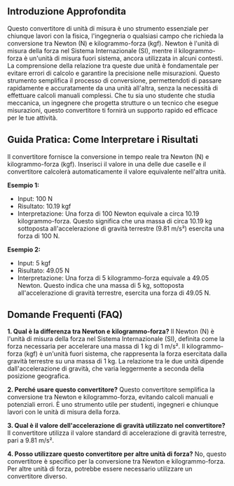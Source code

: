 ## Introduzione Approfondita

Questo convertitore di unità di misura è uno strumento essenziale per chiunque lavori con la fisica, l'ingegneria o qualsiasi campo che richieda la conversione tra Newton (N) e kilogrammo-forza (kgf).  Newton è l'unità di misura della forza nel Sistema Internazionale (SI), mentre il kilogrammo-forza è un'unità di misura fuori sistema, ancora utilizzata in alcuni contesti.  La comprensione della relazione tra queste due unità è fondamentale per evitare errori di calcolo e garantire la precisione nelle misurazioni. Questo strumento semplifica il processo di conversione, permettendoti di passare rapidamente e accuratamente da una unità all'altra, senza la necessità di effettuare calcoli manuali complessi.  Che tu sia uno studente che studia meccanica, un ingegnere che progetta strutture o un tecnico che esegue misurazioni, questo convertitore ti fornirà un supporto rapido ed efficace per le tue attività.

## Guida Pratica: Come Interpretare i Risultati

Il convertitore fornisce la conversione in tempo reale tra Newton (N) e kilogrammo-forza (kgf).  Inserisci il valore in una delle due caselle e il convertitore calcolerà automaticamente il valore equivalente nell'altra unità.

**Esempio 1:**
- Input: 100 N
- Risultato: 10.19 kgf
- Interpretazione: Una forza di 100 Newton equivale a circa 10.19 kilogrammo-forza. Questo significa che una massa di circa 10.19 kg sottoposta all'accelerazione di gravità terrestre (9.81 m/s²) esercita una forza di 100 N.

**Esempio 2:**
- Input: 5 kgf
- Risultato: 49.05 N
- Interpretazione: Una forza di 5 kilogrammo-forza equivale a 49.05 Newton.  Questo indica che una massa di 5 kg, sottoposta all'accelerazione di gravità terrestre, esercita una forza di 49.05 N.

## Domande Frequenti (FAQ)

**1. Qual è la differenza tra Newton e kilogrammo-forza?**
Il Newton (N) è l'unità di misura della forza nel Sistema Internazionale (SI), definita come la forza necessaria per accelerare una massa di 1 kg di 1 m/s². Il kilogrammo-forza (kgf) è un'unità fuori sistema, che rappresenta la forza esercitata dalla gravità terrestre su una massa di 1 kg.  La relazione tra le due unità dipende dall'accelerazione di gravità, che varia leggermente a seconda della posizione geografica.

**2. Perché usare questo convertitore?**
Questo convertitore semplifica la conversione tra Newton e kilogrammo-forza, evitando calcoli manuali e potenziali errori. È uno strumento utile per studenti, ingegneri e chiunque lavori con le unità di misura della forza.

**3. Qual è il valore dell'accelerazione di gravità utilizzato nel convertitore?**
Il convertitore utilizza il valore standard di accelerazione di gravità terrestre, pari a 9.81 m/s².

**4. Posso utilizzare questo convertitore per altre unità di forza?**
No, questo convertitore è specifico per la conversione tra Newton e kilogrammo-forza. Per altre unità di forza, potrebbe essere necessario utilizzare un convertitore diverso.